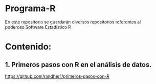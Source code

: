 # Programa-R
En este repositorio se guardarán diversos repositorios referentes al poderoso Software Estadístico R

# Contenido:
## 1. Primeros pasos con R en el análisis de datos.   
https://github.com/randher1/primeros-pasos-con-R 

